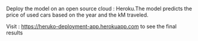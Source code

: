 Deploy the model on an open source cloud : Heroku.The model predicts the price of used cars based on the year and the kM traveled. 

Visit : https://heruko-deployment-app.herokuapp.com  to see the final results
